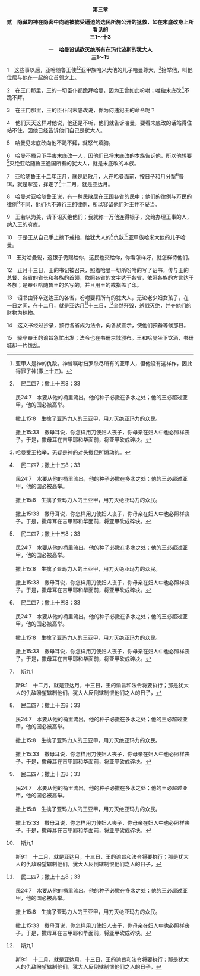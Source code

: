 <p style="text-align:center;font-weight:bold;">第三章</p>

<p style="text-align:center;font-weight:bold;">贰　隐藏的神在隐密中向祂被掳受逼迫的选民所施公开的拯救，如在末底改身上所看见的<br>三1～十3</p>

<p style="text-align:center;font-weight:bold;">一　哈曼设谋欲灭绝所有在玛代波斯的犹大人<br>三1～15</p>

1　这些事以后，亚哈随鲁王使[^1][^a]亚甲族哈米大他的儿子哈曼尊大，[^2]抬举他，叫他位居与他在一起的众首领之上。

[^1]:亚甲人是神的仇敌。神曾嘱咐扫罗杀尽所有的亚甲人，但他没有这样作，因此得罪了神(撒上十五)。

[^2]:哈曼受王抬举，无疑是神的对头撒但所煽动的。

[^a]:　民二四7；撒上十五8；33<br><br>民24:7　水要从他的桶里流出，他的种子必撒在多水之处；他的王必超过亚甲，他的国必被高举。<br><br>撒上15:8　生擒了亚玛力人的王亚甲，用刀灭绝亚玛力的众民。<br><br>撒上15:33　撒母耳说，你怎样用刀使妇人丧子，你母亲在妇人中也必照样丧子。于是，撒母耳在吉甲耶和华面前，将亚甲砍成碎块。

2　在王门那里，王的一切臣仆都跪拜哈曼，因为王曾如此吩咐；唯独末底改[^a]不跪不拜。

[^a]:　参斯五9；但三6；太四9；启十三15～17<br><br>斯5:9　那日哈曼心中欢喜快乐地出来；但见末底改在王门不站起来，也不因他战抖，就满心恼怒末底改。<br><br>但3:6　凡不俯伏敬拜的，必立时扔在烈火的窑中。<br><br>太4:9　对祂说，你若俯伏拜我，我就把这一切都给你。<br><br>启13:15　又有能力给它使兽像有气息，叫兽像甚至能说话，又能使所有不拜兽像的人都被杀害。<br><br>启13:16　它又叫众人，无论大小贫富，自主的、为奴的，都在右手或额上，受一个印记。<br><br>启13:17　除了那受印记的，就是有了兽名或兽名数字的，别人都不得作买卖。

3　在王门那里，王的臣仆问末底改说，你为何违犯王的命令呢？

4　他们天天这样对他说，他还是不听，他们就告诉哈曼，要看末底改的话站得住站不住，因他已经告诉他们自己是犹大人。

5　哈曼见末底改向他不跪不拜，就怒气填胸。

6　哈曼不屑只下手害末底改一人，因他们已将末底改的本族告诉他，所以他想要[^a]灭绝亚哈随鲁王通国所有的犹大人，就是末底改的本族。

[^a]:　诗八三4<br><br>诗83:4　他们说，来吧，我们将他们除灭，使他们不再成国，使以色列的名不再被人记念。

7　亚哈随鲁王十二年正月，就是尼散月，人在哈曼面前，按日子和月分掣[^a]普珥，就是掣签，择定了[^b]十二月，就是亚达月。

[^a]:　斯九24；26<br><br>斯9:24　原本所有犹大人的仇敌，亚甲族哈米大他的儿子哈曼，设谋害犹大人，要灭绝他们，并且掣了普珥，就是掣了签，要击溃灭绝他们；<br><br>斯9:26　照着普珥这名字，人就称这两日为普珥日。因这信上一切的话，又因他们在这事上所看见的，并他们所遭遇的，

[^b]:　斯九1<br><br>斯9:1　十二月，就是亚达月，十三日，王的谕旨和法令将要执行；那是犹大人的仇敌盼望辖制他们，犹大人反倒辖制恨他们之人的日子，

8　哈曼对亚哈随鲁王说，有一种民散居在王国各省的民中；他们的律例与万民的律例[^a]不同，他们也不遵行王的律例，所以容留他们对王并不妥当。

[^a]:　参徒十六20～21<br><br>徒16:20　又把他们带到官长那里，说，这些人原是犹太人，竟骚扰我们的城，<br><br>徒16:21　宣传我们罗马人所不可受，也不可行的规矩。

9　王若以为美，请下诏灭绝他们；我就称一万他连得银子，交给办理王事的人，纳入王的府库。

10　于是王从自己手上摘下戒指，给犹大人的[^a]仇敌[^b]亚甲族哈米大他的儿子哈曼。

[^a]:　斯七6；八1；九24<br><br>斯7:6　以斯帖说，敌人仇人就是这恶人哈曼。哈曼在王和王后面前就甚惊惶。<br><br>斯8:1　当日，亚哈随鲁王把犹大人仇敌哈曼的家产赐给王后以斯帖。末底改也来到王面前，因为以斯帖已经把末底改是她什么亲属，告诉了王。<br><br>斯9:24　原本所有犹大人的仇敌，亚甲族哈米大他的儿子哈曼，设谋害犹大人，要灭绝他们，并且掣了普珥，就是掣了签，要击溃灭绝他们；

[^b]:　斯三1<br><br>斯3:1　这些事以后，亚哈随鲁王使亚甲族哈米大他的儿子哈曼尊大，抬举他，叫他位居与他在一起的众首领之上。

11　王对哈曼说，这银子仍赐给你，这民也交给你，你看怎样好，就怎样待他们。

12　正月十三日，王的书记被召来，照着哈曼一切所吩咐的写了诏书，传与王的总督、各省的省长和各族的首领，依照各省的文字达于各省，依照各族的方言达于各族；是奉亚哈随鲁王的名写的，并且用王的戒指盖了印。

13　诏书由驿卒送达王的各省，吩咐要将所有的犹大人，无论老少妇女孩子，在一日之间，在十二月，就是亚达月[^a]十三日，[^b]全然歼毁，杀戮灭绝，并夺他们的财物为掠物。

[^a]:　斯八12；九1<br><br>斯8:12　这要在一日之间，在十二月，就是亚达月，十三日，在亚哈随鲁王的各省执行。<br><br>斯9:1　十二月，就是亚达月，十三日，王的谕旨和法令将要执行；那是犹大人的仇敌盼望辖制他们，犹大人反倒辖制恨他们之人的日子，

[^b]:　斯七4；八11；诗八三4<br><br>斯7:4　因我和我的本族被卖了，要被歼毁，杀戮灭绝。我们若仅仅被卖为奴为婢，我也闭口不言，因为不值得叫王因敌人受搅扰。<br><br>斯8:11　诏书中，王准各城的犹大人聚集保护自己的性命，歼毁杀戮灭绝各族各省要攻击犹大人的一切仇敌，并他们的孩子和妇女，夺取他们的财物为掠物，<br><br>诗83:4　他们说，来吧，我们将他们除灭，使他们不再成国，使以色列的名不再被人记念。

14　这文书经过抄录，颁行各省成为法令，向各族宣示，使他们预备等候那日。

15　驿卒奉王的谕旨急忙出发；法令也在书珊京城颁布。王和哈曼坐下饮酒，书珊城却一片慌乱。
